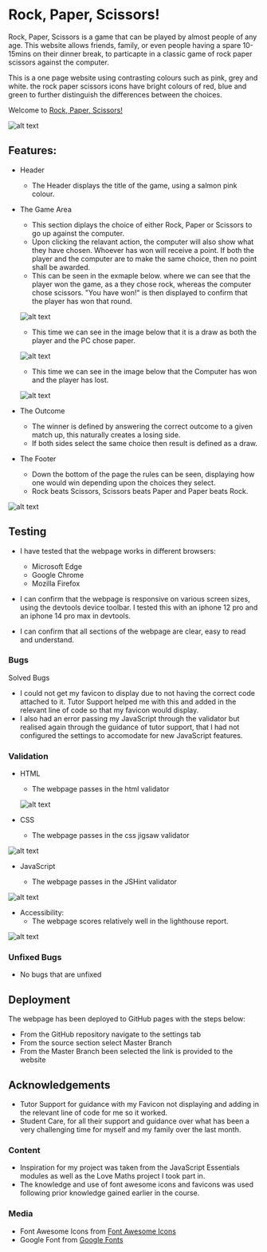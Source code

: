 # Rock, Paper, Scissors!

Rock, Paper, Scissors is a game that can be played by almost people of any age. This website allows friends, family, or even people having a spare 10-15mins on their dinner break, to particapte in a classic game of rock paper scissors against the computer.

This is a one page website using contrasting colours such as pink, grey and white. the rock paper scissors icons have bright colours of red, blue and green to further distinguish the differences between the choices.

Welcome to [Rock, Paper, Scissors!](https://mattwass.github.io/Project-2/)

![alt text](Screenshot_25-11-2024_71035_ui.dev.jpeg)


## Features:

- Header 
  - The Header displays the title of the game, using a salmon pink colour.

- The Game Area 
  - This section diplays the choice of either Rock, Paper or Scissors to go up against the computer.
  - Upon clicking the relavant action, the computer will also show what they have chosen. Whoever has won will receive a point. If both the player and the computer are to make the same choice, then no point shall be awarded.
  - This can be seen in the exmaple below. where we can see that the player won the game, as a they chose rock, whereas the computer chose scissors. "You have won!" is then displayed to confirm that the player has won that round.

  ![alt text](image.png)

  - This time we can see in the image below that it is a draw as both the player and the PC chose paper. 

   ![alt text](image-1.png)

    - This time we can see in the image below that the Computer has won and the player has lost. 

    ![alt text](image-2.png)

- The Outcome
  - The winner is defined by answering the correct outcome to a given match up, this naturally creates a losing side.
  - If both sides select the same choice then result is defined as a draw.

- The Footer
  - Down the bottom of the page the rules can be seen, displaying how one would win depending upon the choices they select.
  - Rock beats Scissors, Scissors beats Paper and Paper beats Rock.

![alt text](Screenshot_25-11-2024_71940_mattwass.github.io-1.jpeg)

## Testing
- I have tested that the webpage works in different browsers: 
  - Microsoft Edge
  - Google Chrome
  - Mozilla Firefox

- I can confirm that the webpage is responsive on various screen sizes, using the devtools device toolbar. I tested this with an iphone 12 pro and an iphone 14 pro max in devtools.
- I can confirm  that all sections of the webpage are clear, easy to read and understand.

### Bugs

Solved Bugs
- I could not get my favicon to display due to not having the correct code attached to it. Tutor Support helped me with this and added in the relevant line of code so that my favicon would display.
- I also had an error passing my JavaScript through the validator but realised again through the guidance of tutor support, that I had not configured the settings to accomodate for new JavaScript features.

### Validation

- HTML
  - The webpage passes in the html validator

  ![alt text](image-3.png)

- CSS
  - The webpage passes in the css jigsaw validator 

 ![alt text](image-5.png)

 - JavaScript

   - The webpage passes in the JSHint validator 

 ![alt text](image-8.png)

- Accessibility:
  - The webpage scores relatively well in the lighthouse report.

![alt text](image-6.png)

### Unfixed Bugs

  - No bugs that are unfixed

## Deployment

 The webpage has been deployed to GitHub pages with the steps below:
  - From the GitHub repository navigate to the settings tab
  - From the source section select Master Branch
  - From the Master Branch been selected the link is provided to the website

## Acknowledgements

- Tutor Support for guidance with my Favicon not displaying and adding in the relevant line of code for me so it worked.
- Student Care, for all their support and guidance over what has been a very challenging time for myself and my family over the last month.

### Content

- Inspiration for my project was taken from the JavaScript Essentials modules  as well as the Love Maths project I took part in. 
- The knowledge and use of font awesome icons and favicons was used following prior knowledge gained earlier in the course. 

### Media

- Font Awesome Icons from [Font Awesome Icons](https://fontawesome.com/icons)
- Google Font from [Google Fonts](https://fonts.google.com/)